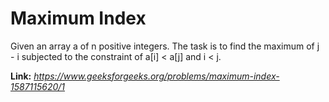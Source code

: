 # Maximum Index
Given an array a of n positive integers. The task is to find the maximum of j - i subjected to the constraint of a[i] < a[j] and i < j.

**Link:** _https://www.geeksforgeeks.org/problems/maximum-index-1587115620/1_

